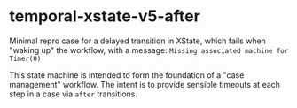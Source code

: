 # temporal-xstate-v5-after

Minimal repro case for a delayed transition in XState, which fails when "waking up" the workflow, with a message: `Missing associated machine for Timer(0)`

This state machine is intended to form the foundation of a "case management" workflow. The intent is to provide sensible timeouts at each step in a case via `after` transitions.
